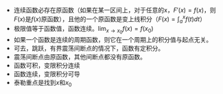 * 连续函数必存在原函数（如果在某一区间上，对于任意的x，$F'(x)=f(x)$，则$F(x)$是$f(x)$原函数），且他的一个原函数是变上线积分（$F(x)=\int^{x}_{a}f(t)dt$）
* 极限值等于函数值，函数连续。$\lim_{x\to x_{0}}f(x)=f(x_0)$
* 如果一个函数是连续的周期函数，则它在一个周期上的积分值与起点无关。
* 可去，跳跃，有界震荡间断点的情况下，函数有定积分。
* 震荡间断点由原函数，其他间断点都没有原函数。
* 函数可积，变限积分连续
* 函数连续，变限积分可导
* 泰勒重点是找到$x$和$x_0$
